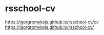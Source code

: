 # rsschool-cv

https://igorgromykojs.github.io/rsschool-cv/cv
https://igorgromykojs.github.io/rsschool-cv/

